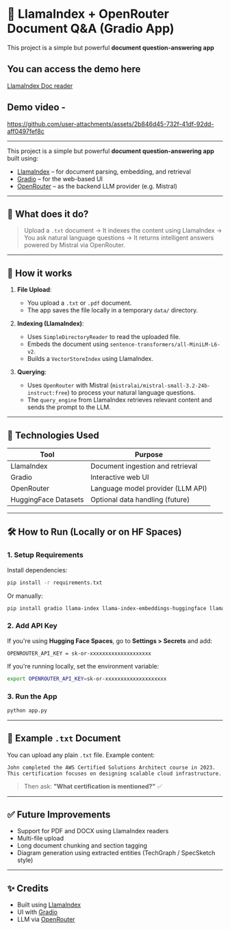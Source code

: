 # 🧠 LlamaIndex + OpenRouter Document Q&A (Gradio App)
This project is a simple but powerful **document question-answering app**

## You can access the demo here
[LlamaIndex Doc reader](https://huggingface.co/spaces/ajnx014/LlamaIndex_Document_Reader)


## Demo video - 

https://github.com/user-attachments/assets/2b846d45-732f-41df-92dd-aff0497fef8c

---

This project is a simple but powerful **document question-answering app** built using:

- [LlamaIndex](https://github.com/jerryjliu/llama_index) – for document parsing, embedding, and retrieval
- [Gradio](https://gradio.app) – for the web-based UI
- [OpenRouter](https://openrouter.ai) – as the backend LLM provider (e.g. Mistral)

---

## 🚀 What does it do?

> Upload a `.txt` document → It indexes the content using LlamaIndex → You ask natural language questions → It returns intelligent answers powered by Mistral via OpenRouter.

---

## 🧰 How it works

1. **File Upload**:
   - You upload a `.txt` or `.pdf` document.
   - The app saves the file locally in a temporary `data/` directory.

2. **Indexing (LlamaIndex)**:
   - Uses `SimpleDirectoryReader` to read the uploaded file.
   - Embeds the document using `sentence-transformers/all-MiniLM-L6-v2`.
   - Builds a `VectorStoreIndex` using LlamaIndex.

3. **Querying**:
   - Uses `OpenRouter` with Mistral (`mistralai/mistral-small-3.2-24b-instruct:free`) to process your natural language questions.
   - The `query_engine` from LlamaIndex retrieves relevant content and sends the prompt to the LLM.

---

## 🧪 Technologies Used

| Tool              | Purpose                            |
|-------------------|------------------------------------|
| LlamaIndex        | Document ingestion and retrieval   |
| Gradio            | Interactive web UI                 |
| OpenRouter        | Language model provider (LLM API)  |
| HuggingFace Datasets | Optional data handling (future)  |

---

## 🛠️ How to Run (Locally or on HF Spaces)

### 1. Setup Requirements

Install dependencies:
```bash
pip install -r requirements.txt
````

Or manually:

```bash
pip install gradio llama-index llama-index-embeddings-huggingface llama-index-llms-openrouter llama-index-readers-file
```

### 2. Add API Key

If you're using **Hugging Face Spaces**, go to **Settings > Secrets** and add:

```
OPENROUTER_API_KEY = sk-or-xxxxxxxxxxxxxxxxxxxx
```

If you're running locally, set the environment variable:

```bash
export OPENROUTER_API_KEY=sk-or-xxxxxxxxxxxxxxxxxxxx
```

### 3. Run the App

```bash
python app.py
```

---

## 📁 Example `.txt` Document

You can upload any plain `.txt` file. Example content:

```
John completed the AWS Certified Solutions Architect course in 2023.
This certification focuses on designing scalable cloud infrastructure.
```

> Then ask: **"What certification is mentioned?"** ✅

---

## ✅ Future Improvements

* Support for PDF and DOCX using LlamaIndex readers
* Multi-file upload
* Long document chunking and section tagging
* Diagram generation using extracted entities (TechGraph / SpecSketch style)

---

## ✨ Credits

* Built using [LlamaIndex](https://github.com/jerryjliu/llama_index)
* UI with [Gradio](https://gradio.app)
* LLM via [OpenRouter](https://openrouter.ai)
